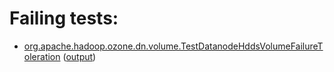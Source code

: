# Failing tests: 

 * [org.apache.hadoop.ozone.dn.volume.TestDatanodeHddsVolumeFailureToleration](hadoop-ozone/integration-test/org.apache.hadoop.ozone.dn.volume.TestDatanodeHddsVolumeFailureToleration.txt) ([output](hadoop-ozone/integration-test/org.apache.hadoop.ozone.dn.volume.TestDatanodeHddsVolumeFailureToleration-output.txt))
